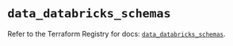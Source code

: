 # `data_databricks_schemas`

Refer to the Terraform Registry for docs: [`data_databricks_schemas`](https://registry.terraform.io/providers/databricks/databricks/1.88.0/docs/data-sources/schemas).
